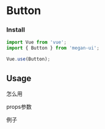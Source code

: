 # Button

### Install

```js
import Vue from 'vue';
import { Button } from 'megan-ui';

Vue.use(Button);
```

## Usage
怎么用 

props参数 

例子

